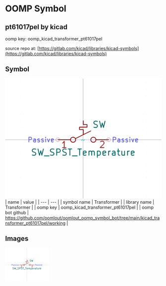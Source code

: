 # OOMP Symbol  
## pt61017pel  by kicad  
  
oomp key: oomp_kicad_transformer_pt61017pel  
  
source repo at: [https://gitlab.com/kicad/libraries/kicad-symbols](https://gitlab.com/kicad/libraries/kicad-symbols)  
## Symbol  
  
[![working.png](working_600.png)](working.png)  
| name | value | 
| --- | --- | 
| symbol name | Transformer | 
| library name | Transformer | 
| oomp key | oomp_kicad_transformer_pt61017pel | 
| oomp bot github | https://github.com/oomlout/oomlout_oomp_symbol_bot/tree/main/kicad_transformer_pt61017pel/working | 
## Images  
  
[![working.png](working_140.png)](working.png)  
